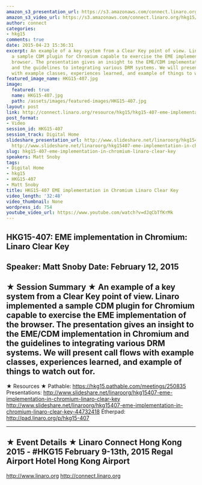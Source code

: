 ```yaml
---
amazon_s3_presentation_url: https://s3.amazonaws.com/connect.linaro.org/hkg15/Videos/02-12-Thursday/HKG15-407.pdf
amazon_s3_video_url: https://s3.amazonaws.com/connect.linaro.org/hkg15/Videos/02-12-Thursday/HKG15-407+EME+implementation+in+Chromium+Linaro+Clear+Key.mp4
author: connect
categories:
- hkg15
comments: true
date: 2015-04-23 15:36:31
excerpt: An example of a key system from a Clear Key point of view. Linaro implemented
  a sample CDM plugin for Chromium capable to exercise the EME implementation of the
  browser. The presentation gives an insight to the EME/CDM implementation in Chromium
  and the guidelines to integrating various DRM systems. We will present call flows
  with example classes, experiences learned, and example of things to watch out for.
featured_image_name: HKG15-407.jpg
image:
  featured: true
  name: HKG15-407.jpg
  path: /assets/images/featured-images/HKG15-407.jpg
layout: post
link: http://connect.linaro.org/resource/hkg15/hkg15-407-eme-implementation-in-chromium-linaro-clear-key/
post_format:
- Video
session_id: HKG15-407
session_track: Digital Home
slideshare_presentation_url: http://www.slideshare.net/linaroorg/hkg15407-eme-implementation-in-chromium-linaro-clear-key
  http://www.slideshare.net/linaroorg/hkg15407-eme-implementation-in-chromium-linaro-clear-key-44732418
slug: hkg15-407-eme-implementation-in-chromium-linaro-clear-key
speakers: Matt Snoby
tags:
- Digital Home
- hkg15
- HKG15-407
- Matt Snoby
title: HKG15-407 EME implementation in Chromium Linaro Clear Key
video_length: '32:48'
video_thumbnail: None
wordpress_id: 754
youtube_video_url: https://www.youtube.com/watch?v=dJqCbTfKrMk
---
```


HKG15-407: EME implementation in Chromium: Linaro Clear Key 
--------------------------------------------------- 
Speaker: Matt Snoby 
Date: February 12, 2015 
--------------------------------------------------- 
★ Session Summary ★ 
An example of a key system from a Clear Key point of view. Linaro implemented a sample CDM plugin for Chromium capable to exercise the EME implementation of the browser. The presentation gives an insight to the EME/CDM implementation in Chromium and the guidelines to integrating various DRM systems. We will present call flows with example classes, experiences learned, and example of things to watch out for. 
-------------------------------------------------- 
★ Resources ★ 
Pathable: https://hkg15.pathable.com/meetings/250835 
Presentations:  http://www.slideshare.net/linaroorg/hkg15407-eme-implementation-in-chromium-linaro-clear-key   http://www.slideshare.net/linaroorg/hkg15407-eme-implementation-in-chromium-linaro-clear-key-44732418
Etherpad: http://pad.linaro.org/p/hkg15-407 

--------------------------------------------------- 
★ Event Details ★ 
Linaro Connect Hong Kong 2015 - #HKG15 
February 9-13th, 2015 
Regal Airport Hotel Hong Kong Airport 
--------------------------------------------------- 
http://www.linaro.org 
http://connect.linaro.org